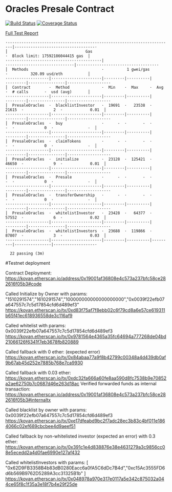 # Oracles Presale Contract
[![Build Status](https://travis-ci.org/rstormsf/oracles-presale.svg?branch=master)](https://travis-ci.org/rstormsf/oracles-presale)
[![Coverage Status](https://coveralls.io/repos/github/rstormsf/oracles-presale/badge.svg?branch=master)](https://coveralls.io/github/rstormsf/oracles-presale?branch=master)

[Full Test Report](https://rstormsf.github.io/oracles-presale/mochawesome.html)

```
·------------------------------------------------------------------------|-----------------------------------·
│                                  Gas                                   ·  Block limit: 17592186044415 gas  │
··········································|······························|····································
│  Methods                                ·          1 gwei/gas          ·          320.09 usd/eth           │
···················|······················|·········|··········|·········|················|···················
│  Contract        ·  Method              ·  Min    ·  Max     ·  Avg    ·  # calls       ·  usd (avg)       │
···················|······················|·········|··········|·········|················|···················
│  PresaleOracles  ·  blacklistInvestor   ·  19691  ·   23538  ·  21615  ·             2  ·            0.01  │
···················|······················|·········|··········|·········|················|···················
│  PresaleOracles  ·  buy                 ·      -  ·       -  ·      -  ·             0  ·               -  │
···················|······················|·········|··········|·········|················|···················
│  PresaleOracles  ·  claimTokens         ·      -  ·       -  ·      -  ·             0  ·               -  │
···················|······················|·········|··········|·········|················|···················
│  PresaleOracles  ·  initialize          ·  23128  ·  125421  ·  46650  ·             9  ·            0.01  │
···················|······················|·········|··········|·········|················|···················
│  PresaleOracles  ·  Presale             ·      -  ·       -  ·      -  ·             0  ·               -  │
···················|······················|·········|··········|·········|················|···················
│  PresaleOracles  ·  transferOwnership   ·      -  ·       -  ·      -  ·             0  ·               -  │
···················|······················|·········|··········|·········|················|···················
│  PresaleOracles  ·  whitelistInvestor   ·  23428  ·   64377  ·  57552  ·             6  ·            0.02  │
···················|······················|·········|··········|·········|················|···················
│  PresaleOracles  ·  whitelistInvestors  ·  23688  ·  119866  ·  87807  ·             3  ·            0.03  │
·------------------|----------------------|---------|----------|---------|----------------|------------------·

  22 passing (3m)
  ```

#Testnet deployment

Contract Deployment: https://kovan.etherscan.io/address/0x19001af36808e4c573a237bfc58ce282616f05b3#code

Called Initialize by Owner with params: "1510291574","1610291574","100000000000000000000","0x0039f22efb07a647557c7c5d17854cfd6d489ef3"
https://kovan.etherscan.io/tx/0xd83f75af7f8ebb02c6f79cd8a6e57ce619311b65f41ec618936558de3c116af9

Called whitelist with params: 0x0039f22efb07a647557c7c5d17854cfd6d489ef3
https://kovan.etherscan.io/tx/0x9781564e4365a35fc64694a777268de04bd21066126f6341f7eb3678fb820889

Called fallback with 0 ether: (expected error)
https://kovan.etherscan.io/tx/0x84abaa77a9f8b42799c00348a4d439db0af9b67ab45d252e7885b768e7ca9930

Called fallback with 0.03 ether:
https://kovan.etherscan.io/tx/0xdc32fa666a60fe8aa590d8fc7538b9e70852a2ae62750b7c0687d46e263d18ac
Verified forwarded funds as internal transaction:
https://kovan.etherscan.io/address/0x19001af36808e4c573a237bfc58ce282616f05b3#internaltx

Called blacklist by owner with params: 0x0039f22efb07a647557c7c5d17854cfd6d489ef3
https://kovan.etherscan.io/tx/0xe17dfeabd9bc2f7adc28ec3b83c4bf011e1864066c02ef689cbcbee4d9aeef51

Called fallback by non-whitelisted investor (expected an error) with 0.3 ether:
https://kovan.etherscan.io/tx/0x391c1e4d838876e38e4631279a3c9856cc08e5ecedd2a4d0fae6990e127af432

Called whitelistInvestors with params: [
    "0x62D9FB3358B4b83dB0280Eacc6a0fA5C6dDc7B4d","0xc15Ac3555FD6d6b569B9762D5289A3cc31325B1b"
]
https://kovan.etherscan.io/tx/0x048978a970e317e0117a5e342c875032a044ce65f8c1f35a3e18f7b4e29f25de